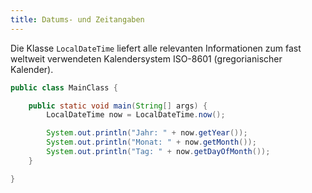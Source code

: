 ```yaml
---
title: Datums- und Zeitangaben
---
```


Die Klasse `LocalDateTime` liefert alle relevanten Informationen zum fast weltweit verwendeten Kalendersystem ISO-8601 (gregorianischer Kalender).

```java
public class MainClass {

    public static void main(String[] args) {
        LocalDateTime now = LocalDateTime.now();

        System.out.println("Jahr: " + now.getYear());
        System.out.println("Monat: " + now.getMonth());
        System.out.println("Tag: " + now.getDayOfMonth());
    }

}
```
